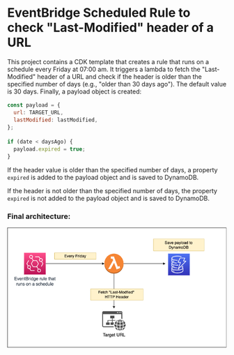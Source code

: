 # EventBridge Scheduled Rule to check "Last-Modified" header of a URL

This project contains a CDK template that creates a rule that
runs on a schedule every Friday at 07:00 am. It triggers a lambda to fetch the "Last-Modified" header of a URL and check if the header is older than the specified number of days (e.g., "older than 30 days ago"). The default value is 30 days. Finally, a payload object is created:

```js
const payload = {
  url: TARGET_URL,
  lastModified: lastModified,
};

if (date < daysAgo) {
  payload.expired = true;
}
```

If the header value is older than the specified number of days, a property `expired` is added to the payload object and is saved to DynamoDB.

If the header is not older than the specified number of days, the property `expired` is not added to the payload object and is saved to DynamoDB.

### Final architecture:

![](./docs/diagram.png)
